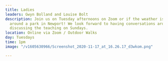 ```yaml
---
title: Ladies
leaders: Gwyn Bolland and Louise Bolt
description: Join us on Tuesday afternoons on Zoom or if the weather is good, a walk
  around a park in Newport! We look forward to having conversations around life and
  discussing the teaching on Sundays.
location: Online via Zoom / Outdoor Walks
day: Tuesdays
time: 1pm
image: "/v1605630966/Screenshot_2020-11-17_at_16.26.17_d3wkom.png"

---
```

